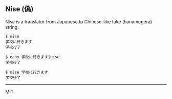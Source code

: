 Nise (偽)
---

Nise is a translator from Japanese to Chinese-like fake (hanamogera) string.


```shellsession
$ nise
学校に行きます
学校行了
```

```shellsession
$ echo 学校に行きます|nise
学校行了
```

```shellsession
$ nise 学校に行きます
学校行了
```
---
MIT
